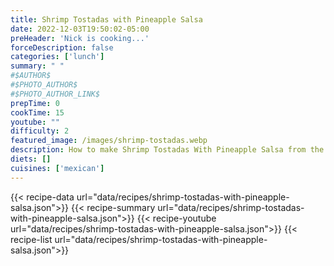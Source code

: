 ```yaml
---
title: Shrimp Tostadas with Pineapple Salsa
date: 2022-12-03T19:50:02-05:00
preHeader: 'Nick is cooking...'
forceDescription: false
categories: ['lunch']
summary: " "
#$AUTHOR$
#$PHOTO_AUTHOR$
#$PHOTO_AUTHOR_LINK$
prepTime: 0
cookTime: 15
youtube: ""
difficulty: 2
featured_image: /images/shrimp-tostadas.webp
description: How to make Shrimp Tostadas With Pineapple Salsa from the free online cookbook
diets: []
cuisines: ['mexican']
---
```

{{< recipe-data url="data/recipes/shrimp-tostadas-with-pineapple-salsa.json">}}
{{< recipe-summary url="data/recipes/shrimp-tostadas-with-pineapple-salsa.json">}}
{{< recipe-youtube url="data/recipes/shrimp-tostadas-with-pineapple-salsa.json">}}
{{< recipe-list url="data/recipes/shrimp-tostadas-with-pineapple-salsa.json">}}
